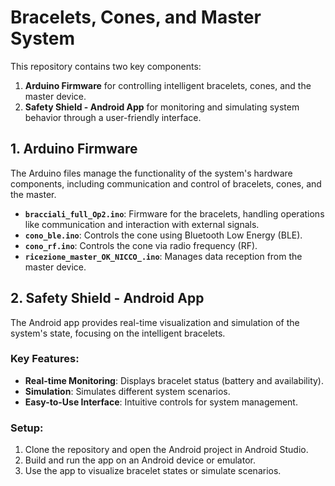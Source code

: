 # Bracelets, Cones, and Master System

This repository contains two key components: 
1. **Arduino Firmware** for controlling intelligent bracelets, cones, and the master device.
2. **Safety Shield - Android App** for monitoring and simulating system behavior through a user-friendly interface.

## 1. Arduino Firmware

The Arduino files manage the functionality of the system's hardware components, including communication and control of bracelets, cones, and the master.

- **`bracciali_full_Op2.ino`**: Firmware for the bracelets, handling operations like communication and interaction with external signals.
- **`cono_ble.ino`**: Controls the cone using Bluetooth Low Energy (BLE).
- **`cono_rf.ino`**: Controls the cone via radio frequency (RF).
- **`ricezione_master_OK_NICCO_.ino`**: Manages data reception from the master device.

## 2. Safety Shield - Android App

The Android app provides real-time visualization and simulation of the system's state, focusing on the intelligent bracelets.

### Key Features:

- **Real-time Monitoring**: Displays bracelet status (battery and availability).
- **Simulation**: Simulates different system scenarios.
- **Easy-to-Use Interface**: Intuitive controls for system management.

### Setup:

1. Clone the repository and open the Android project in Android Studio.
2. Build and run the app on an Android device or emulator.
3. Use the app to visualize bracelet states or simulate scenarios.